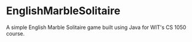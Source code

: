 # EnglishMarbleSolitaire
A simple English Marble Solitaire game built using Java for WIT's CS 1050 course.
